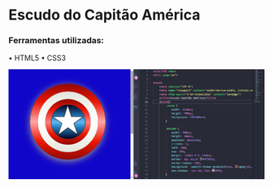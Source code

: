 # Escudo do Capitão América

### Ferramentas utilizadas:

• HTML5
• CSS3


![Screenshot](/image/Screenshot_1.png)
